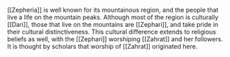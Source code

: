 [[Zepheria]] is well known for its mountainous region, and the people that live a life on the mountain peaks. Although most of the region is culturally [[Dari]], those that live on the mountains are [[Zephari]], and take pride in their cultural distinctiveness. This cultural difference extends to religious beliefs as well, with the [[Zephari]] worshiping [[Zahrat]] and her followers. It is thought by scholars that worship of [[Zahrat]] originated here. 